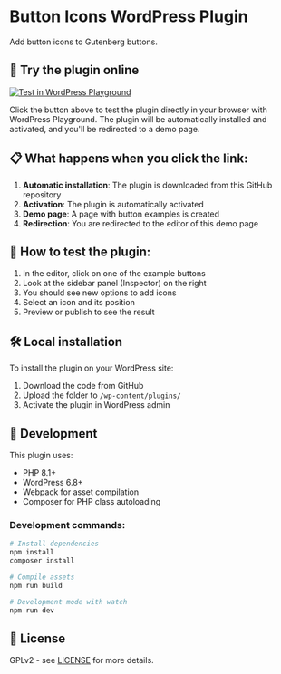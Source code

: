 # Button Icons WordPress Plugin

Add button icons to Gutenberg buttons.

## 🚀 Try the plugin online

[![Test in WordPress Playground](https://img.shields.io/badge/Test%20in-WordPress%20Playground-blue?style=for-the-badge&logo=wordpress)](https://playground.wordpress.net/?blueprint-url=https://raw.githubusercontent.com/maxpertici/button-icons/main/blueprint.json)

Click the button above to test the plugin directly in your browser with WordPress Playground. The plugin will be automatically installed and activated, and you'll be redirected to a demo page.

## 📋 What happens when you click the link:

1. **Automatic installation**: The plugin is downloaded from this GitHub repository
2. **Activation**: The plugin is automatically activated
3. **Demo page**: A page with button examples is created
4. **Redirection**: You are redirected to the editor of this demo page

## 🎯 How to test the plugin:

1. In the editor, click on one of the example buttons
2. Look at the sidebar panel (Inspector) on the right
3. You should see new options to add icons
4. Select an icon and its position
5. Preview or publish to see the result

## 🛠 Local installation

To install the plugin on your WordPress site:

1. Download the code from GitHub
2. Upload the folder to `/wp-content/plugins/`
3. Activate the plugin in WordPress admin

## 🔧 Development

This plugin uses:
- PHP 8.1+
- WordPress 6.8+
- Webpack for asset compilation
- Composer for PHP class autoloading

### Development commands:

```bash
# Install dependencies
npm install
composer install

# Compile assets
npm run build

# Development mode with watch
npm run dev
```

## 📄 License

GPLv2 - see [LICENSE](LICENSE) for more details.